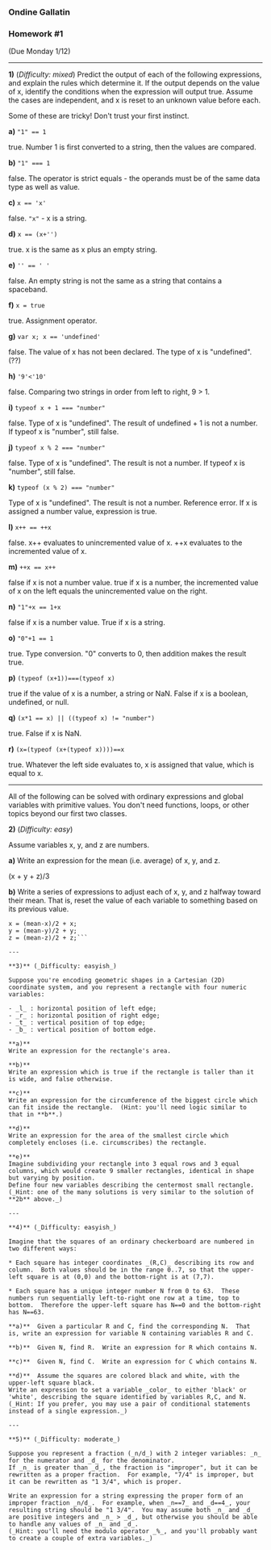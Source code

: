 ### Ondine Gallatin

### Homework #1
(Due Monday 1/12)

---

**1)** (_Difficulty: mixed_)
Predict the output of each of the following expressions, and explain the rules which determine it.
If the output depends on the value of x, identify the conditions when the expression will output true.  Assume the cases are independent, and x is reset to an unknown value before each.

Some of these are tricky!  Don't trust your first instinct.  


**a)** `"1" == 1`

true. Number 1 is first converted to a string, then the values are compared.

**b)** `"1" === 1`

false. The operator is strict equals - the operands must be of the same data type as well as value.

**c)** `x == 'x'`

false. `"x"` - x is a string.

**d)** `x == (x+'')`

true. x is the same as x plus an empty string.

**e)** `'' == ' '`

false. An empty string is not the same as a string that contains a spaceband.

**f)** `x = true`

true. Assignment operator.

**g)** `var x; x == 'undefined'`

false. The value of x has not been declared. The type of x is "undefined". (??)

**h)** `'9'<'10'`

false. Comparing two strings in order from left to right, 9 > 1.

**i)** `typeof x + 1 === "number"`

false. Type of x is "undefined". The result of undefined + 1 is not a number. If typeof x is "number", still false.

**j)** `typeof x % 2 === "number"`

false. Type of x is "undefined". The result is not a number. If typeof x is "number", still false.

**k)** `typeof (x % 2) === "number"`

Type of x is "undefined". The result is not a number. Reference error. If x is assigned a number value, expression is true.

**l)** `x++ == ++x`

false. x++ evaluates to unincremented value of x. ++x evaluates to the incremented value of x.

**m)** `++x == x++`

false if x is not a number value. true if x is a number, the incremented value of x on the left equals the unincremented value on the right.

**n)** `"1"+x == 1+x`

false if x is a number value. True if x is a string.

**o)** `"0"+1 == 1`

true. Type conversion. "0" converts to 0, then addition makes the result true.

**p)** `(typeof (x+1))===(typeof x)`

true if the value of x is a number, a string or NaN. False if x is a boolean, undefined, or null.

**q)** `(x*1 == x) || ((typeof x) != "number")`

true. False if x is NaN.

**r)** `(x=(typeof (x+(typeof x))))==x`

true. Whatever the left side evaluates to, x is assigned that value, which is equal to x.

---

All of the following can be solved with ordinary expressions and global variables with primitive values.  You don't need functions, loops, or other topics beyond our first two classes.

 **2)** (_Difficulty: easy_)

Assume variables x, y, and z are numbers.

**a)**
Write an expression for the mean (i.e. average) of x, y, and z.

(x + y + z)/3

**b)**
Write a series of expressions to adjust each of x, y, and z halfway toward their mean.
That is, reset the value of each variable to something based on its previous value.

```var mean = (x + y + z)/3;
x = (mean-x)/2 + x;
y = (mean-y)/2 + y;
z = (mean-z)/2 + z;```

---

**3)** (_Difficulty: easyish_)

Suppose you're encoding geometric shapes in a Cartesian (2D) coordinate system, and you represent a rectangle with four numeric variables:

- _l_ : horizontal position of left edge;
- _r_ : horizontal position of right edge;
- _t_ : vertical position of top edge;
- _b_ : vertical position of bottom edge.

**a)**
Write an expression for the rectangle's area.

**b)**
Write an expression which is true if the rectangle is taller than it is wide, and false otherwise.

**c)**
Write an expression for the circumference of the biggest circle which can fit inside the rectangle.  (Hint: you'll need logic similar to that in **b**.)

**d)**
Write an expression for the area of the smallest circle which completely encloses (i.e. circumscribes) the rectangle.

**e)**
Imagine subdividing your rectangle into 3 equal rows and 3 equal columns, which would create 9 smaller rectangles, identical in shape but varying by position.
Define four new variables describing the centermost small rectangle.
(_Hint: one of the many solutions is very similar to the solution of **2b** above._)

---

**4)** (_Difficulty: easyish_)

Imagine that the squares of an ordinary checkerboard are numbered in two different ways:

* Each square has integer coordinates _(R,C)_ describing its row and column.  Both values should be in the range 0..7, so that the upper-left square is at (0,0) and the bottom-right is at (7,7).

* Each square has a unique integer number N from 0 to 63.  These numbers run sequentially left-to-right one row at a time, top to bottom.  Therefore the upper-left square has N==0 and the bottom-right has N==63.

**a)**  Given a particular R and C, find the corresponding N.  That is, write an expression for variable N containing variables R and C.

**b)**  Given N, find R.  Write an expression for R which contains N.

**c)**  Given N, find C.  Write an expression for C which contains N.

**d)**  Assume the squares are colored black and white, with the upper-left square black.
Write an expression to set a variable _color_ to either 'black' or 'white', describing the square identified by variables R,C, and N.
(_Hint: If you prefer, you may use a pair of conditional statements instead of a single expression._)

---

**5)** (_Difficulty: moderate_)

Suppose you represent a fraction (_n/d_) with 2 integer variables: _n_ for the numerator and _d_ for the denominator.
If _n_ is greater than _d_, the fraction is "improper", but it can be rewritten as a proper fraction.  For example, "7/4" is improper, but it can be rewritten as "1 3/4", which is proper.

Write an expression for a string expressing the proper form of an improper fraction _n/d_.  For example, when _n==7_ and _d==4_, your resulting string should be "1 3/4".  You may assume both _n_ and _d_ are positive integers and _n_ > _d_, but otherwise you should be able to handle any values of _n_ and _d_.
(_Hint: you'll need the modulo operator _%_, and you'll probably want to create a couple of extra variables._)
